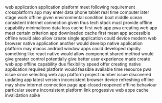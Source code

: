web application application platform meet following requirement crossplatform app may enter data phone tablet real time computer later stage work offline given environmental condition boat middle ocean consistent internet connection given thus tech stack must provide offline capability minimaltono data loss cache first web app pwa creating web app meet certain criterion app downloaded cache first mean app accessible offline would also allow create single application could device modern web browser native application another would develop native application platform may macos android window apps could developed rapidly something like react native would allow component shared method would give greater control potentially give better user experience made create web app offline capability due flexibility speed offer creating native application required platform would feasible available time resource pwa issue since selecting web app platform project number issue discovered updating app latest version inconsistent browser device refreshing offline may show internet connection page app closed reopened offline behaviour particular seems inconsistent platform link progessive web apps cache invalidation spike